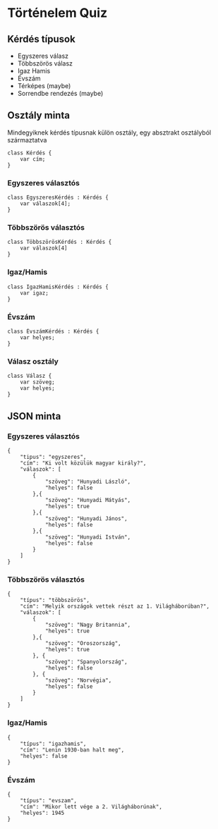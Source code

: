 # Történelem Quiz
## Kérdés típusok
* Egyszeres válasz
* Többszörös válasz
* Igaz Hamis
* Évszám
* Térképes (maybe)
* Sorrendbe rendezés (maybe)

## Osztály minta
Mindegyiknek kérdés típusnak külön osztály, egy absztrakt osztályból származtatva
~~~
class Kérdés {
    var cím;
}
~~~

### Egyszeres választós
~~~
class EgyszeresKérdés : Kérdés {
    var válaszok[4];
}
~~~

### Többszörös választós
~~~
class TöbbszörösKérdés : Kérdés {
    var válaszok[4]
}
~~~

### Igaz/Hamis
~~~
class IgazHamisKérdés : Kérdés {
    var igaz;
}
~~~

### Évszám
~~~
class ÉvszámKérdés : Kérdés {
    var helyes;
}
~~~

### Válasz osztály
~~~
class Válasz {
    var szöveg;
    var helyes;
}
~~~

## JSON minta
### Egyszeres választós
~~~
{
    "tipus": "egyszeres",
    "cím": "Ki volt közülük magyar király?",
    "válaszok": [
        {
            "szöveg": "Hunyadi László",
            "helyes": false
        },{
            "szöveg": "Hunyadi Mátyás",
            "helyes": true
        },{
            "szöveg": "Hunyadi János",
            "helyes": false
        },{
            "szöveg": "Hunyadi István",
            "helyes": false
        }
    ]
}
~~~
### Többszörös választós
~~~
{
    "típus": "többszörös",
    "cím": "Melyik országok vettek részt az 1. Világháborúban?",
    "válaszok": [
        {
            "szöveg": "Nagy Britannia",
            "helyes": true
        },{
            "szöveg": "Oroszország",
            "helyes": true
        }, {
            "szöveg": "Spanyolország",
            "helyes": false
        }, {
            "szöveg": "Norvégia",
            "helyes": false
        }
    ]
}
~~~

### Igaz/Hamis
~~~
{
    "típus": "igazhamis",
    "cím": "Lenin 1930-ban halt meg",
    "helyes": false
}
~~~

### Évszám
~~~
{
    "típus": "evszam",
    "cím": "Mikor lett vége a 2. Világháborúnak",
    "helyes": 1945
}
~~~

